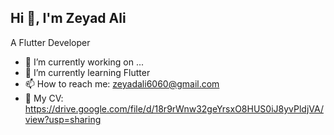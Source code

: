 ## Hi 👋, I'm Zeyad Ali
A Flutter Developer

- 🔭 I’m currently working on ...
- 🌱 I’m currently learning Flutter
- 📫 How to reach me: zeyadali6060@gmail.com
- 📄 My CV: https://drive.google.com/file/d/18r9rWnw32geYrsxO8HUS0iJ8yvPldjVA/view?usp=sharing



